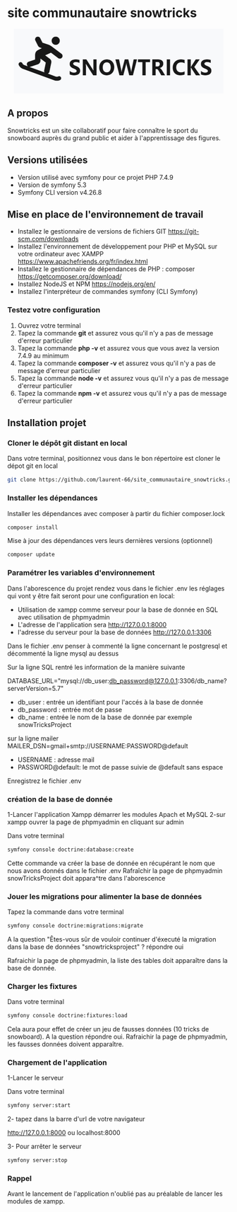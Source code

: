 # site communautaire snowtricks

<p align="center"><img src="public\images\logo+nom.JPG"></p>

## A propos

Snowtricks est un site collaboratif pour faire connaître le sport du snowboard auprès du grand public et aider à l'apprentissage des figures.

## Versions utilisées
* Version utilisé avec symfony pour ce projet PHP 7.4.9
* Version de symfony 5.3
* Symfony CLI version v4.26.8

## Mise en place de l'environnement de travail

* Installez le gestionnaire de versions de fichiers GIT  https://git-scm.com/downloads
* Installez l'environnement de développement pour PHP et MySQL sur votre ordinateur avec XAMPP https://www.apachefriends.org/fr/index.html
* Installez le gestionnaire de dépendances de PHP : composer https://getcomposer.org/download/
* Installez NodeJS et NPM https://nodejs.org/en/
* Installez l'interpréteur de commandes symfony (CLI Symfony)

### Testez votre configuration

1. Ouvrez	votre terminal
2. Tapez	la commande **git** et	assurez vous qu'il n'y a pas de message d'erreur particulier
3. Tapez	la commande **php	-v** et	assurez vous que vous avez la version 7.4.9 au minimum
4. Tapez	la commande **composer	-v** et	assurez vous qu'il n'y a pas de message d'erreur particulier
5. Tapez	la commande **node	-v** et	assurez vous qu'il n'y a pas de message d'erreur particulier
6. Tapez	la commande **npm	-v** et	assurez vous qu'il n'y a pas de message d'erreur particulier


## Installation projet

### Cloner le dépôt git distant en local
Dans votre terminal, positionnez vous dans le bon répertoire est cloner le dépot git en local 

```bash
git clone https://github.com/laurent-66/site_communautaire_snowtricks.git
```

### Installer les dépendances
Installer les dépendances avec composer à partir du fichier composer.lock

```bash
composer install
```
Mise à jour des dépendances vers leurs dernières versions (optionnel)

```bash
composer update
```

### Paramétrer les variables d'environnement

Dans l'aborescence du projet rendez vous dans le fichier .env 
les réglages qui vont y être fait seront pour une configuration en local:
* Utilisation de xampp comme serveur pour la base de donnée en SQL avec utilisation de phpmyadmin
* L'adresse de l'application sera http://127.0.0.1:8000
* l'adresse du serveur pour la base de données http://127.0.0.1:3306

Dans le fichier .env penser à commenté la ligne concernant le postgresql et décommenté la ligne mysql au dessus

Sur la ligne SQL rentré les information de la manière suivante

DATABASE_URL="mysql://db_user:db_password@127.0.0.1:3306/db_name?serverVersion=5.7"

* db_user : entrée un identifiant pour l'accés à la base de donnée
* db_password : entrée mot de passe
* db_name : entrée le nom de la base de donnée par exemple snowTricksProject

sur la ligne mailer
MAILER_DSN=gmail+smtp://USERNAME:PASSWORD@default
* USERNAME : adresse mail
* PASSWORD@default: le mot de passe suivie de @default sans espace

Enregistrez le fichier .env

### création de la base de donnée

1-Lancer l'application Xampp démarrer les modules Apach et MySQL
2-sur xampp ouvrer la page de phpmyadmin en cliquant sur admin

Dans votre terminal
```bash
symfony console doctrine:database:create
```
Cette commande va créer la base de donnée en récupérant le nom que nous avons donnés dans le fichier .env
Rafraîchir la page de phpmyadmin snowTricksProject doit appara^tre dans l'aborescence

### Jouer les migrations pour alimenter la base de données

Tapez la commande dans votre terminal
```bash
symfony console doctrine:migrations:migrate
```
A la question "Êtes-vous sûr de vouloir continuer d'éxecuté la migration dans la base de données "snowtricksproject" ? répondre oui

Rafraichir la page de phpmyadmin, la liste des tables doit apparaître dans la base de donnée.

### Charger les fixtures

Dans votre terminal

```bash
symfony console doctrine:fixtures:load
```
Cela aura pour effet de créer un jeu de fausses données (10 tricks de snowboard).
A la question répondre oui.
Rafraichir la page de phpmyadmin, les fausses données doivent apparaître.

### Chargement de l'application

1-Lancer le serveur

Dans votre terminal

```bash
symfony server:start
```
2- tapez dans la barre d'url de votre navigateur

http://127.0.0.1:8000 ou localhost:8000

3- Pour arrêter le serveur

```bash
symfony server:stop
```
### Rappel

Avant le lancement de l'application n'oublié pas au préalable de lancer les modules de xampp.


